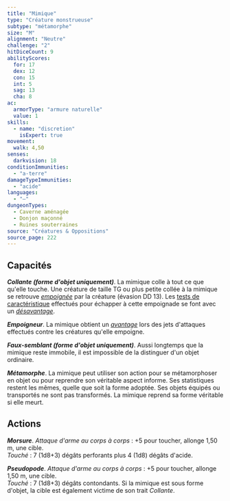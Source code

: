 ```yaml
---
title: "Mimique"
type: "Créature monstrueuse"
subtype: "métamorphe"
size: "M"
alignment: "Neutre"
challenge: "2"
hitDiceCount: 9
abilityScores:
  for: 17
  dex: 12
  con: 15
  int: 5
  sag: 13
  cha: 8
ac:
  armorType: "armure naturelle"
  value: 1
skills:
  - name: "discretion"
    isExpert: true
movement:
  walk: 4,50
senses:
  darkvision: 18
conditionImmunities:
  - "a-terre"
damageTypeImmunities:
  - "acide"
languages:
  - "—"
dungeonTypes:
  - Caverne aménagée
  - Donjon maçonné
  - Ruines souterraines
source: "Créatures & Oppositions"
source_page: 222
---
```

## Capacités
_**Collante (forme d'objet uniquement)**_. La mimique colle à tout ce que qu'elle touche. Une créature de taille TG ou plus petite collée à la mimique se retrouve [_empoignée_](/gerer-la-sante-du-personnage/#empoigne) par la créature (évasion DD 13). Les [tests de caractéristique](/utiliser-les-caracteristiques/#tests-de-caracteristique) effectués pour échapper à cette empoignade se font avec un [_désavantage_](/utiliser-les-caracteristiques/#avantage-et-desavantage).

_**Empoigneur**_. La mimique obtient un [_avantage_](/utiliser-les-caracteristiques/#avantage-et-desavantage) lors des jets d'attaques effectués contre les créatures qu'elle empoigne.

_**Faux-semblant (forme d'objet uniquement)**_. Aussi longtemps que la mimique reste immobile, il est impossible de la distinguer d'un objet ordinaire.

_**Métamorphe**_. La mimique peut utiliser son action pour se métamorphoser en objet ou pour reprendre son véritable aspect informe. Ses statistiques restent les mêmes, quelle que soit la forme adoptée. Ses objets équipés ou transportés ne sont pas transformés. La mimique reprend sa forme véritable si elle meurt.

## Actions
_**Morsure**_. _Attaque d'arme au corps à corps_ : +5 pour toucher, allonge 1,50 m, une cible.  
_Touché_ : 7 (1d8+3) dégâts perforants plus 4 (1d8) dégâts d'acide.

_**Pseudopode**_. _Attaque d'arme au corps à corps_ : +5 pour toucher, allonge 1,50 m, une cible.  
_Touché_ : 7 (1d8+3) dégâts contondants. Si la mimique est sous forme d'objet, la cible est également victime de son trait _Collante_.
